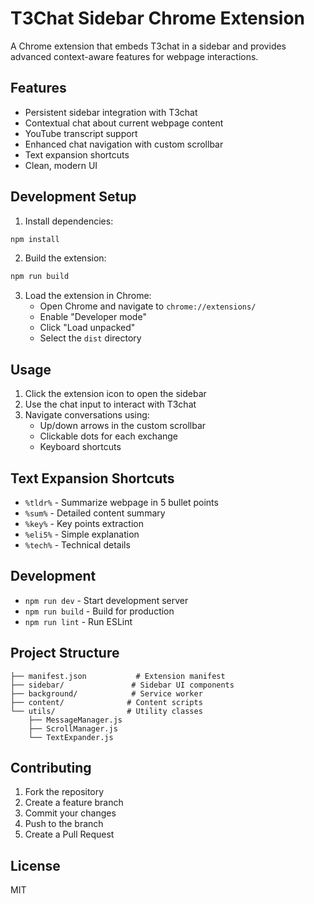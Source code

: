 # T3Chat Sidebar Chrome Extension

A Chrome extension that embeds T3chat in a sidebar and provides advanced context-aware features for webpage interactions.

## Features

- Persistent sidebar integration with T3chat
- Contextual chat about current webpage content
- YouTube transcript support
- Enhanced chat navigation with custom scrollbar
- Text expansion shortcuts
- Clean, modern UI

## Development Setup

1. Install dependencies:

```bash
npm install
```

2. Build the extension:

```bash
npm run build
```

3. Load the extension in Chrome:
   - Open Chrome and navigate to `chrome://extensions/`
   - Enable "Developer mode"
   - Click "Load unpacked"
   - Select the `dist` directory

## Usage

1. Click the extension icon to open the sidebar
2. Use the chat input to interact with T3chat
3. Navigate conversations using:
   - Up/down arrows in the custom scrollbar
   - Clickable dots for each exchange
   - Keyboard shortcuts

## Text Expansion Shortcuts

- `%tldr%` - Summarize webpage in 5 bullet points
- `%sum%` - Detailed content summary
- `%key%` - Key points extraction
- `%eli5%` - Simple explanation
- `%tech%` - Technical details

## Development

- `npm run dev` - Start development server
- `npm run build` - Build for production
- `npm run lint` - Run ESLint

## Project Structure

```
├── manifest.json           # Extension manifest
├── sidebar/               # Sidebar UI components
├── background/            # Service worker
├── content/              # Content scripts
└── utils/                # Utility classes
    ├── MessageManager.js
    ├── ScrollManager.js
    └── TextExpander.js
```

## Contributing

1. Fork the repository
2. Create a feature branch
3. Commit your changes
4. Push to the branch
5. Create a Pull Request

## License

MIT
